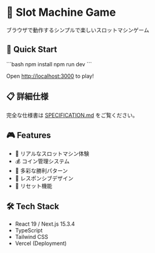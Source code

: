 # 🎰 Slot Machine Game

ブラウザで動作するシンプルで楽しいスロットマシンゲーム

## 🚀 Quick Start

\`\`\`bash
npm install
npm run dev
\`\`\`

Open [http://localhost:3000](http://localhost:3000) to play!

## 📋 詳細仕様

完全な仕様書は [SPECIFICATION.md](./SPECIFICATION.md) をご覧ください。

## 🎮 Features

- 🎰 リアルなスロットマシン体験
- 💰 コイン管理システム  
- 🎯 多彩な勝利パターン
- 📱 レスポンシブデザイン
- 🔄 リセット機能

## 🛠️ Tech Stack

- React 19 / Next.js 15.3.4
- TypeScript
- Tailwind CSS
- Vercel (Deployment)